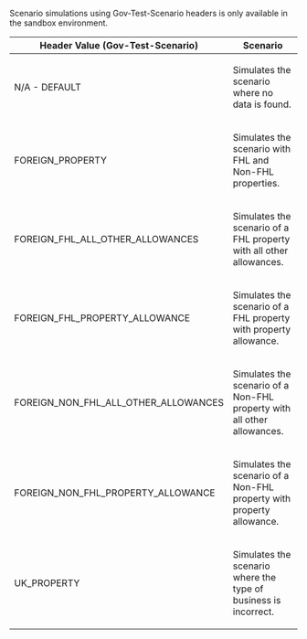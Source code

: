 <p>Scenario simulations using Gov-Test-Scenario headers is only available in the sandbox environment.</p>
<table>
    <thead>
        <tr>
            <th>Header Value (Gov-Test-Scenario)</th>
            <th>Scenario</th>
        </tr>
    </thead>
    <tbody>
        <tr>
            <td><p>N/A - DEFAULT</p></td>
            <td><p>Simulates the scenario where no data is found.</p></td>
        </tr>
        <tr>
            <td><p>FOREIGN_PROPERTY</p></td>
            <td><p>Simulates the scenario with FHL and Non-FHL properties.</p></td>
        </tr>
        <tr>
            <td><p>FOREIGN_FHL_ALL_OTHER_ALLOWANCES</p></td>
            <td><p>Simulates the scenario of a FHL property with all other allowances.</p></td>
        </tr>
        <tr>
            <td><p>FOREIGN_FHL_PROPERTY_ALLOWANCE</p></td>
            <td><p>Simulates the scenario of a FHL property with property allowance.</p></td>
        </tr>
         <tr>
             <td><p>FOREIGN_NON_FHL_ALL_OTHER_ALLOWANCES</p></td>
             <td><p>Simulates the scenario of a Non-FHL property with all other allowances.</p></td>
         </tr>
         <tr>
             <td><p>FOREIGN_NON_FHL_PROPERTY_ALLOWANCE</p></td>
             <td><p>Simulates the scenario of a Non-FHL property with property allowance.</p></td>
         </tr>
         <tr>
             <td><p>UK_PROPERTY</p></td>
             <td><p>Simulates the scenario where the type of business is incorrect.</p></td>
         </tr>
    </tbody>
</table>
